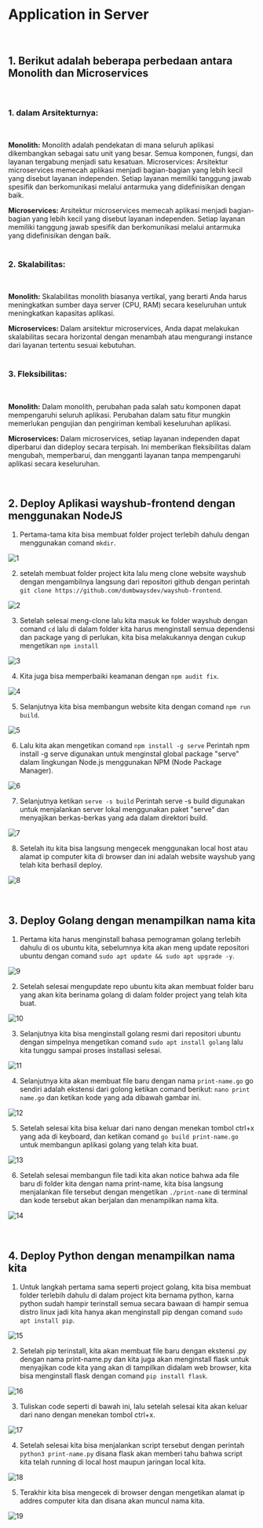 # Application in Server
<br/>

## 1. Berikut adalah beberapa perbedaan antara Monolith dan Microservices
<br/>

### 1. dalam Arsitekturnya:
<br/>

**Monolith:** Monolith adalah pendekatan di mana seluruh aplikasi dikembangkan sebagai satu unit yang besar. Semua komponen, fungsi, dan layanan tergabung menjadi satu kesatuan.
Microservices: Arsitektur microservices memecah aplikasi menjadi bagian-bagian yang lebih kecil yang disebut layanan independen. Setiap layanan memiliki tanggung jawab spesifik dan berkomunikasi melalui antarmuka yang didefinisikan dengan baik.
<br/>

**Microservices:** Arsitektur microservices memecah aplikasi menjadi bagian-bagian yang lebih kecil yang disebut layanan independen. Setiap layanan memiliki tanggung jawab spesifik dan berkomunikasi melalui antarmuka yang didefinisikan dengan baik.
<br/>
<br/>

### 2. Skalabilitas:
<br/>

**Monolith:** Skalabilitas monolith biasanya vertikal, yang berarti Anda harus meningkatkan sumber daya server (CPU, RAM) secara keseluruhan untuk meningkatkan kapasitas aplikasi.
<br/>

**Microservices:** Dalam arsitektur microservices, Anda dapat melakukan skalabilitas secara horizontal dengan menambah atau mengurangi instance dari layanan tertentu sesuai kebutuhan.
<br/>
<br/>

### 3. Fleksibilitas:
<br/>

**Monolith:** Dalam monolith, perubahan pada salah satu komponen dapat mempengaruhi seluruh aplikasi. Perubahan dalam satu fitur mungkin memerlukan pengujian dan pengiriman kembali keseluruhan aplikasi.
<br/>

**Microservices:** Dalam microservices, setiap layanan independen dapat diperbarui dan dideploy secara terpisah. Ini memberikan fleksibilitas dalam mengubah, memperbarui, dan mengganti layanan tanpa mempengaruhi aplikasi secara keseluruhan.
<br/>

<br/>

## 2. Deploy Aplikasi wayshub-frontend dengan menggunakan NodeJS

1. Pertama-tama kita bisa membuat folder project terlebih dahulu dengan menggunakan comand `mkdir`.

![1](/week-1/Application-in-Server/img/1.png)

2. setelah membuat folder project kita lalu meng clone website wayshub dengan mengambilnya langsung dari repositori github dengan perintah `git clone https://github.com/dumbwaysdev/wayshub-frontend`.

![2](/week-1/Application-in-Server/img/2.png)

3. Setelah selesai meng-clone lalu kita masuk ke folder wayshub dengan comand `cd` lalu di dalam folder kita harus menginstall semua dependensi dan package yang di perlukan, kita bisa melakukannya dengan cukup mengetikan `npm install`

![3](/week-1/Application-in-Server/img/3.png)

4. Kita juga bisa memperbaiki keamanan dengan `npm audit fix`.

![4](/week-1/Application-in-Server/img/4.png)

5. Selanjutnya kita bisa membangun website kita dengan comand `npm run build`.

![5](/week-1/Application-in-Server/img/5.png)

6. Lalu kita akan mengetikan comand `npm install -g serve` Perintah npm install -g serve digunakan untuk menginstal global package "serve" dalam lingkungan Node.js menggunakan NPM (Node Package Manager).

![6](/week-1/Application-in-Server/img/6.png)

7. Selanjutnya ketikan `serve -s build` Perintah serve -s build digunakan untuk menjalankan server lokal menggunakan paket "serve" dan menyajikan berkas-berkas yang ada dalam direktori build.

![7](/week-1/Application-in-Server/img/7.png)

8. Setelah itu kita bisa langsung mengecek menggunakan local host atau alamat ip computer kita di browser dan ini adalah website wayshub yang telah kita berhasil deploy.

![8](/week-1/Application-in-Server/img/8.png)
<br/>

<br/>

## 3. Deploy Golang dengan menampilkan nama kita

1. Pertama kita harus menginstall bahasa pemograman golang terlebih dahulu di os ubuntu kita, sebelumnya kita akan meng update repositori ubuntu dengan comand `sudo apt update && sudo apt upgrade -y`.

![9](/week-1/Application-in-Server/img/9.png)

2. Setelah selesai mengupdate repo ubuntu kita akan membuat folder baru yang akan kita berinama golang di dalam folder project yang telah kita buat.

![10](/week-1/Application-in-Server/img/10.png)

3. Selanjutnya kita bisa menginstall golang resmi dari repositori ubuntu dengan simpelnya mengetikan comand `sudo apt install golang` lalu kita tunggu sampai proses installasi selesai.

![11](/week-1/Application-in-Server/img/11.png)

4. Selanjutnya kita akan membuat file baru dengan nama `print-name.go` go sendiri adalah ekstensi dari golong ketikan comand berikut: `nano print name.go`
dan ketikan kode yang ada dibawah gambar ini.

![12](/week-1/Application-in-Server/img/12.png)

5. Setelah selesai kita bisa keluar dari nano dengan menekan tombol ctrl+x yang ada di keyboard, dan ketikan comand `go build print-name.go` untuk membangun aplikasi golang yang telah kita buat.

![13](/week-1/Application-in-Server/img/13.png)

6. Setelah selesai membangun file tadi kita akan notice bahwa ada file baru di folder kita dengan nama print-name, kita bisa langsung menjalankan file tersebut dengan mengetikan `./print-name` di terminal dan kode tersebut akan berjalan dan menampilkan nama kita.

![14](/week-1/Application-in-Server/img/14.png)
<br/>

<br/>

## 4. Deploy Python dengan menampilkan nama kita

1. Untuk langkah pertama sama seperti project golang, kita bisa membuat folder terlebih dahulu di dalam project kita bernama python, karna python sudah hampir terinstall semua secara bawaan di hampir semua distro linux jadi kita hanya akan menginstall pip dengan comand `sudo apt install pip`.

![15](/week-1/Application-in-Server/img/15.png)

2. Setelah pip terinstall, kita akan membuat file baru dengan ekstensi .py dengan nama print-name.py dan kita juga akan menginstall flask untuk menyajikan code kita yang akan di tampilkan didalam web browser, kita bisa menginstall flask dengan comand `pip install flask`.

![16](/week-1/Application-in-Server/img/16.png)

3.  Tuliskan code seperti di bawah ini, lalu setelah selesai kita akan keluar dari nano dengan menekan tombol ctrl+x.

![17](/week-1/Application-in-Server/img/17.png)

4. Setelah selesai kita bisa menjalankan script tersebut dengan perintah `python3 print-name.py` disana flask akan memberi tahu bahwa script kita telah running di local host maupun jaringan local kita.

![18](/week-1/Application-in-Server/img/18.png)

5. Terakhir kita bisa mengecek di browser dengan mengetikan alamat ip addres computer kita dan disana akan muncul nama kita.

![19](/week-1/Application-in-Server/img/19.png)
